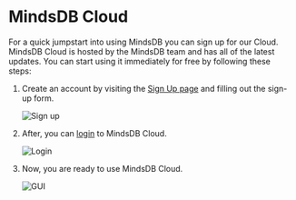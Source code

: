 # MindsDB Cloud

For a quick jumpstart into using MindsDB you can sign up for our Cloud. MindsDB Cloud is hosted by the MindsDB team and has all of the latest updates. You can start using it immediately for free by following these steps:

1. Create an account by visiting the [Sign Up page](https://cloud.mindsdb.com/register) and filling out the sign-up form.

    ![Sign up](/assets/cloud-signup-filledout.png)

2. After, you can [login](https://cloud.mindsdb.com/login) to MindsDB Cloud.

    ![Login](/assets/cloud/login.png)

3. Now, you are ready to use MindsDB Cloud.

    ![GUI](/assets/cloud/gui.png)

<!-- 2. After sign up, you will get a confirmation email to validate your account.    

    ![Validate](/assets/cloud/email.png) -->